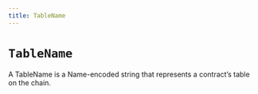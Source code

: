 ```yaml
---
title: TableName
---
```


# `TableName`

A TableName is a Name-encoded string that represents a contract’s table on the chain.